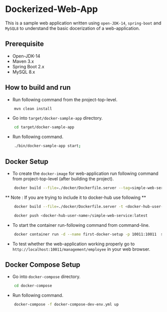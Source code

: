 # Dockerized-Web-App # 

This is a sample web application written using ```open-JDK-14```, ```spring-boot``` and ```MySQL8```
to understand the basic docerization of a web-application.

## Prerequisite ##

* Open-JDK-14
* Maven 3.x
* Spring Boot 2.x
* MySQL 8.x

## How to build and run ##

* Run following command from the project-top-level.

```bash
    mvn clean install
```

* Go into ```target/docker-sample-app``` directory.

```bash
    cd target/docker-sample-app
```

* Run following command.

```bash
    ./bin/docker-sample-app start;
```

## Docker Setup ##

* To create the ```docker-image``` for web-application run following command from project-top-level (after building the project).

```bash
    docker build --file=./docker/Dockerfile.server --tag=simple-web-service:latest --rm=true .
```

** Note : If you are trying to include it to docker-hub use following **

```bash
    docker build --file=./docker/Dockerfile.server -t <docker-hub-user-name>/simple-web-service:latest --rm=true .
```

```bash
    docker push <docker-hub-user-name>/simple-web-service:latest
```

* To start the container run-following command from command-line.

```bash
    docker container run -d --name first-docker-setup -p 10011:10011  simple-web-service:latest
```

* To test whether the web-application working properly go to ```http://localhost:10011/management/employee``` in your 
web browser.

## Docker Compose Setup ##

* Go into ```docker-compose``` directory.

```bash
    cd docker-compose
```

* Run following command.

```bash
    docker-compose -f docker-compose-dev-env.yml up
```